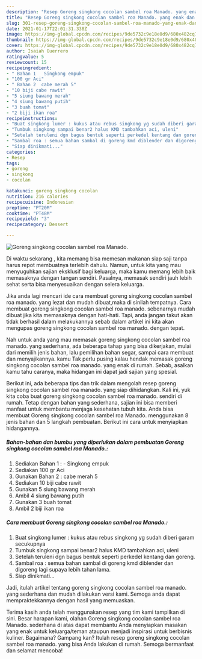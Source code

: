 ```yaml
---
description: "Resep Goreng singkong cocolan sambel roa Manado. yang enak dan Mudah Dibuat"
title: "Resep Goreng singkong cocolan sambel roa Manado. yang enak dan Mudah Dibuat"
slug: 301-resep-goreng-singkong-cocolan-sambel-roa-manado-yang-enak-dan-mudah-dibuat
date: 2021-01-17T22:01:31.338Z
image: https://img-global.cpcdn.com/recipes/9de5732c9e18e0d9/680x482cq70/goreng-singkong-cocolan-sambel-roa-manado-foto-resep-utama.jpg
thumbnail: https://img-global.cpcdn.com/recipes/9de5732c9e18e0d9/680x482cq70/goreng-singkong-cocolan-sambel-roa-manado-foto-resep-utama.jpg
cover: https://img-global.cpcdn.com/recipes/9de5732c9e18e0d9/680x482cq70/goreng-singkong-cocolan-sambel-roa-manado-foto-resep-utama.jpg
author: Isaiah Guerrero
ratingvalue: 5
reviewcount: 15
recipeingredient:
- " Bahan 1   Singkong empuk"
- "100 gr Aci"
- " Bahan 2  cabe merah 5"
- "10 biji cabe rawit"
- "5 siung bawang merah"
- "4 siung bawang putih"
- "3 buah tomat"
- "2 biji ikan roa"
recipeinstructions:
- "Buat singkong lumer : kukus atau rebus singkong yg sudah diberi garam secukupnya"
- "Tumbuk singkong sampai benar2 halus KMD tambahkan aci, uleni"
- "Setelah teruleni dgn bagus bentuk seperti perkedel kentang dan goreng."
- "Sambal roa : semua bahan sambal di goreng kmd diblender dan digoreng lagi supaya lebih tahan lama."
- "Siap dinikmati..."
categories:
- Resep
tags:
- goreng
- singkong
- cocolan

katakunci: goreng singkong cocolan 
nutrition: 216 calories
recipecuisine: Indonesian
preptime: "PT20M"
cooktime: "PT48M"
recipeyield: "3"
recipecategory: Dessert

---
```



![Goreng singkong cocolan sambel roa Manado.](https://img-global.cpcdn.com/recipes/9de5732c9e18e0d9/680x482cq70/goreng-singkong-cocolan-sambel-roa-manado-foto-resep-utama.jpg)

Di waktu  sekarang , kita memang bisa memesan makanan siap saji tanpa harus repot membuatnya terlebih dahulu. Namun, untuk kita yang mau menyuguhkan sajian eksklusif bagi keluarga, maka kamu memang lebih baik memasaknya dengan tangan sendiri. Pasalnya, memasak sendiri jauh lebih sehat serta bisa menyesuaikan dengan selera keluarga.

Jika anda lagi mencari ide cara membuat goreng singkong cocolan sambel roa manado. yang lezat dan mudah dibuat,maka di sinilah tempatnya. Cara membuat goreng singkong cocolan sambel roa manado.  sebenarnya mudah dibuat jika kita memasaknya dengan hati-hati. Tapi, anda jangan takut akan tidak berhasil dalam melakukannya 
sebab dalam artikel ini kita akan mengupas goreng singkong cocolan sambel roa manado. dengan tepat.  



Nah untuk anda yang mau memasak goreng singkong cocolan sambel roa manado. yang sederhana, ada beberapa tahap yang bisa dikerjakan, mulai dari memilih jenis bahan, lalu pemilihan bahan segar, sampai cara membuat dan menyajikannya. kamu Tak perlu pusing kalau hendak memasak goreng singkong cocolan sambel roa manado. yang enak di rumah. Sebab, asalkan kamu  tahu caranya, maka hidangan ini dapat jadi sajian yang spesial.

Berikut ini, ada beberapa tips dan trik dalam mengolah resep goreng singkong cocolan sambel roa manado. yang siap dihidangkan. Kali ini, yuk kita coba buat goreng singkong cocolan sambel roa manado. sendiri di rumah. Tetap dengan bahan yang sederhana, sajian ini bisa memberi manfaat untuk membantu menjaga kesehatan tubuh kita. Anda bisa membuat Goreng singkong cocolan sambel roa Manado. menggunakan 8 jenis bahan dan 5 langkah pembuatan. Berikut ini cara untuk menyiapkan hidangannya.

<!--inarticleads1-->

##### Bahan-bahan dan bumbu yang diperlukan dalam pembuatan Goreng singkong cocolan sambel roa Manado.:

1. Sediakan  Bahan 1 : - Singkong empuk
1. Sediakan 100 gr Aci
1. Gunakan  Bahan 2 : cabe merah 5
1. Sediakan 10 biji cabe rawit
1. Gunakan 5 siung bawang merah
1. Ambil 4 siung bawang putih
1. Gunakan 3 buah tomat
1. Ambil 2 biji ikan roa




<!--inarticleads2-->

##### Cara membuat Goreng singkong cocolan sambel roa Manado.:

1. Buat singkong lumer : kukus atau rebus singkong yg sudah diberi garam secukupnya
1. Tumbuk singkong sampai benar2 halus KMD tambahkan aci, uleni
1. Setelah teruleni dgn bagus bentuk seperti perkedel kentang dan goreng.
1. Sambal roa : semua bahan sambal di goreng kmd diblender dan digoreng lagi supaya lebih tahan lama.
1. Siap dinikmati...




Jadi, itulah artikel tentang  goreng singkong cocolan sambel roa manado.  yang sederhana dan mudah dilakukan versi kami. Semoga anda dapat mempraktekkannya dengan hasil yang memuaskan. 

Terima kasih anda telah menggunakan resep yang tim kami tampilkan di sini. Besar harapan kami, olahan  Goreng singkong cocolan sambel roa Manado. sederhana di atas dapat membantu Anda menyiapkan masakan yang enak untuk keluarga/teman ataupun menjadi inspirasi untuk berbisnis kuliner. Bagaimana? Gampang kan? Itulah resep goreng singkong cocolan sambel roa manado. yang bisa Anda lakukan di rumah. Semoga bermanfaat dan selamat mencoba!

